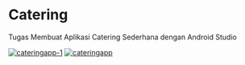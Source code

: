 # Catering
Tugas Membuat Aplikasi Catering Sederhana dengan Android Studio


<a href="https://ibb.co.com/dJ0ntvPz"><img src="https://i.ibb.co.com/yBnLpC6b/cateringapp-1.png" alt="cateringapp-1" border="0"></a>
<a href="https://ibb.co.com/nNVqk5p7"><img src="https://i.ibb.co.com/ycMmsb26/cateringapp.png" alt="cateringapp" border="0"></a>



